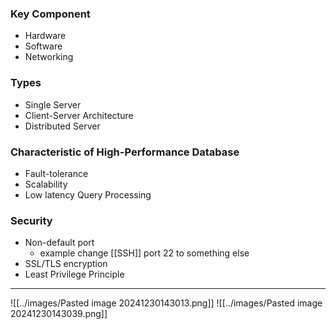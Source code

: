 ### Key Component
- Hardware
- Software 
- Networking

### Types
- Single Server
- Client-Server Architecture
- Distributed Server

### Characteristic of High-Performance Database
- Fault-tolerance
- Scalability
- Low latency Query Processing

### Security
- Non-default port
	- example change [[SSH]] port 22 to something else 
- SSL/TLS encryption
- Least Privilege Principle


---
![[../images/Pasted image 20241230143013.png]]
![[../images/Pasted image 20241230143039.png]]
